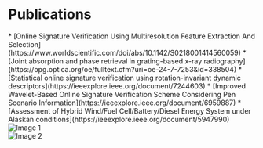  <h1>Publications</h1>
* [Online Signature Verification Using Multiresolution Feature Extraction And Selection](https://www.worldscientific.com/doi/abs/10.1142/S0218001414560059)
* [Joint absorption and phase retrieval in grating-based x-ray radiography](https://opg.optica.org/oe/fulltext.cfm?uri=oe-24-7-7253&id=338504)
* [Statistical online signature verification using rotation-invariant dynamic descriptors](https://ieeexplore.ieee.org/document/7244603)
* [Improved Wavelet-Based Online Signature Verification Scheme Considering Pen Scenario Information](https://ieeexplore.ieee.org/document/6959887)
* [Assessment of Hybrid Wind/Fuel Cell/Battery/Diesel Energy System under Alaskan conditions](https://ieeexplore.ieee.org/document/5947990)
    

<div class="publication-images">
    <div class="publication-image">
        <img src="/assets/A1.JPG" alt="Image 1">
    </div>
    <div class="publication-image">
        <img src="/assets/A2.JPG" alt="Image 2">
    </div>
</div>

